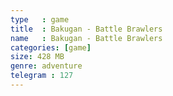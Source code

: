 ```yaml
---
type   : game
title  : Bakugan - Battle Brawlers
name   : Bakugan - Battle Brawlers
categories: [game]
size: 428 MB
genre: adventure
telegram : 127
---
```


